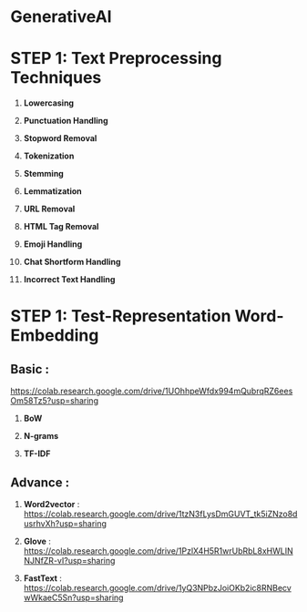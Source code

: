 # GenerativeAI
# STEP 1: Text Preprocessing Techniques

 1. **Lowercasing**

 2. **Punctuation Handling**

 3. **Stopword Removal**

 4. **Tokenization**

 5. **Stemming**

 6. **Lemmatization**

 7. **URL Removal**

 8. **HTML Tag Removal**

 9. **Emoji Handling**

 10. **Chat Shortform Handling**

 11. **Incorrect Text Handling**

# STEP 1: Test-Representation Word-Embedding

## Basic :    
https://colab.research.google.com/drive/1UOhhpeWfdx994mQubrqRZ6eesOm58Tz5?usp=sharing
 1. **BoW**

 2. **N-grams**

 3. **TF-IDF**

## Advance :

 1. **Word2vector** : https://colab.research.google.com/drive/1tzN3fLysDmGUVT_tk5iZNzo8dusrhvXh?usp=sharing

 2. **Glove** : https://colab.research.google.com/drive/1PzlX4H5R1wrUbRbL8xHWLINNJNfZR-vI?usp=sharing

 3. **FastText** : https://colab.research.google.com/drive/1yQ3NPbzJoiOKb2ic8RNBecvwWkaeC5Sn?usp=sharing
